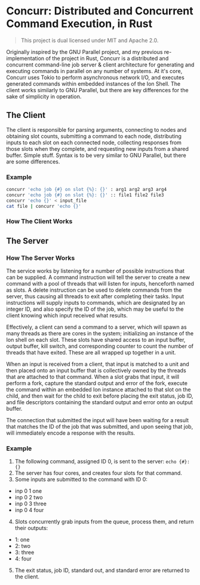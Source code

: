 # Concurr: Distributed and Concurrent Command Execution, in Rust

> This project is dual licensed under MIT and Apache 2.0.

Originally inspired by the GNU Parallel project, and my previous re-implementation of the project
in Rust, Concurr is a distributed and concurrent command-line job server & client architecture for
generating and executing commands in parallel on any number of systems. At it's core, Concurr
uses Tokio to perform asynchronous network I/O, and executes generated commands within embedded
instances of the Ion Shell. The client works similarly to GNU Parallel, but there are key
differences for the sake of simplicity in operation.

## The Client

The client is responsible for parsing arguments, connecting to nodes and obtaining slot counts,
submitting a command to each node, distributing inputs to each slot on each connected node,
collecting responses from those slots when they complete, and requesting new inputs from a shared
buffer. Simple stuff. Syntax is to be very similar to GNU Parallel, but there are some differences.

### Example

```sh
concurr 'echo job {#} on slot {%}: {}' : arg1 arg2 arg3 arg4
concurr 'echo job {#} on slot {%}: {}' :: file1 file2 file3
concurr 'echo {}' < input_file
cat file | concurr 'echo {}'
```

### How The Client Works

## The Server

### How The Server Works

The service works by listening for a number of possible instructions that can be supplied. A
command instruction will tell the server to create a new command with a pool of threads that will
listen for inputs, henceforth named as slots. A delete instruction can be used to delete commands
from the server, thus causing all threads to exit after completing their tasks. Input instructions
will supply inputs to commands, which are designated by an integer ID, and also specify the ID of
the job, which may be useful to the client knowing which input received what results.

Effectively, a client can send a command to a server, which will spawn as many threads as there are
cores in the system; initializing an instance of the Ion shell on each slot. These slots have
shared access to an input buffer, output buffer, kill switch, and corresponding counter
to count the number of threads that have exited. These are all wrapped up together in a unit.

When an input is received from a client, that input is matched to a unit and then placed onto an
input buffer that is collectively owned by the threads that are attached to that command. When a
slot grabs that input, it will perform a fork, capture the standard output and error of the fork,
execute the command within an embedded Ion instance attached to that slot on the child, and then
wait for the child to exit before placing the exit status, job ID, and file descriptors containing
the standard output and error onto an output buffer.

The connection that submitted the input will have been waiting for a result that matches the ID of
the job that was submitted, and upon seeing that job, will immediately encode a response with the
results.

### Example

1. The following command, assigned ID 0, is sent to the server: `echo {#}: {}`
2. The server has four cores, and creates four slots for that command.
3. Some inputs are submitted to the command with ID 0:
  - inp 0 1 one
  - inp 0 2 two
  - inp 0 3 three
  - inp 0 4 four
4. Slots concurrently grab inputs from the queue, process them, and return their outputs:
  - 1: one
  - 2: two
  - 3: three
  - 4: four
5. The exit status, job ID, standard out, and standard error are returned to the client.
